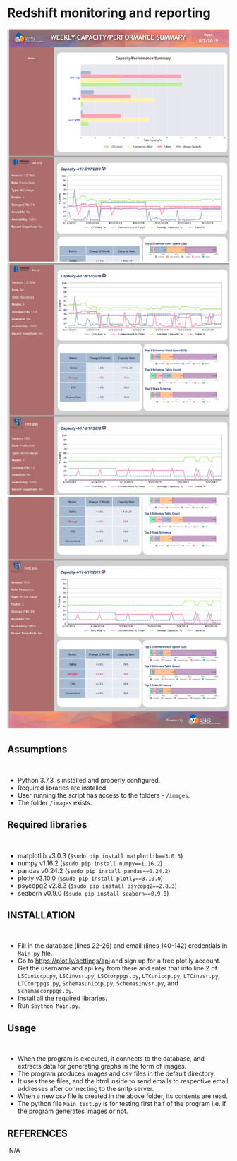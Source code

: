 # Redshift monitoring and reporting
![](py_src/images/Screen%20Shot%201.png)
![](py_src/images/Screen%20Shot%202.png)
![](py_src/images/Screen%20Shot%203.png)
## Assumptions
​
- Python 3.7.3 is installed and properly configured.
- Required libraries are installed.
- User running the script has access to the folders  - `/images`.
- The folder `/images` exists.

## Required libraries
​
- matplotlib v3.0.3 (`$sudo pip install matplotlib==3.0.3`)
- numpy v1.16.2 (`$sudo pip install numpy==1.16.2`)
- pandas v0.24.2 (`$sudo pip install pandas==0.24.2`)
- plotly v3.10.0 (`$sudo pip install plotly==3.10.0`)
- psycopg2 v2.8.3 (`$sudo pip install psycopg2==2.8.3`)
- seaborn v0.9.0 (`$sudo pip install seaborn==0.9.0`)
​
## INSTALLATION
​
- Fill in the database (lines 22-26) and email (lines 140-142) credentials in `Main.py` file.
- Go to https://plot.ly/settings/api and sign up for a free plot.ly account. Get the username and api key from there and enter that into line 2 of `LSCuniccp.py`, `LSCinvsr.py`, `LSCcorppgs.py`, `LTCuniccp.py`, `LTCinvsr.py`, `LTCcorppgs.py`, `Schemasuniccp.py`, `Schemasinvsr.py`, and `Schemascorppgs.py`.
- Install all the required libraries. 
- Run `$python Main.py`.
​
## Usage
​
- When the program is executed, it connects to the database, and extracts data for generating graphs in the form of images.
- The program produces images and csv files in the default directory.
- It uses these files, and the html inside to send emails to respective email addresses after connecting to the smtp server. 
- When a new csv file is created in the above folder, its contents are read.
- The python file `Main_test.py` is for testing first half of the program i.e. if the program generates images or not.

## REFERENCES
​
N/A
